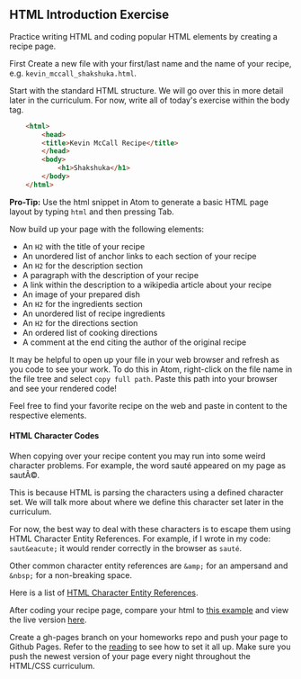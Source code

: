 ## HTML Introduction Exercise

Practice writing HTML and coding popular HTML elements by creating a recipe page.

First Create a new file with your first/last name and the name of your recipe, e.g. `kevin_mccall_shakshuka.html`.

Start with the standard HTML structure. We will go over this in more detail later in the curriculum. For now, write all of today's exercise within the body tag.

```html
    <html>
        <head>
        <title>Kevin McCall Recipe</title>
        </head>
        <body>
            <h1>Shakshuka</h1>
        </body>
    </html>
```

**Pro-Tip:** Use the html snippet in Atom to generate a basic HTML page layout by typing `html` and then pressing Tab.

Now build up your page with the following elements:

* An `H2` with the title of your recipe
* An unordered list of anchor links to each section of your recipe
* An `H2` for the description section
* A paragraph with the description of your recipe
* A link within the description to a wikipedia article about your recipe
* An image of your prepared dish
* An `H2` for the ingredients section
* An unordered list of recipe ingredients
* An `H2` for the directions section
* An ordered list of cooking directions
* A comment at the end citing the author of the original recipe

It may be helpful to open up your file in your web browser and refresh as you code to see your work. To do this in Atom, right-click on the file name in the file tree and select `copy full path`.  Paste this path into your browser and see your rendered code!

Feel free to find your favorite recipe on the web and paste in content to the respective elements.

#### HTML Character Codes

When copying over your recipe content you may run into some weird character problems. For example, the word sauté appeared on my page as sautÃ©.

This is because HTML is parsing the characters using a defined character set. We will talk more about where we define this character set later in the curriculum.

For now, the best way to deal with these characters is to escape them using HTML Character Entity References. For example, if I wrote in my code: `saut&eacute;` it would render correctly in the browser as `sauté`.

Other common character entity references are `&amp;` for an ampersand and `&nbsp;` for a non-breaking space.

Here is a list of [HTML Character Entity References](https://dev.w3.org/html5/html-author/charref).

After coding your recipe page, compare your html to [this example](intro_example_recipe.html) and view the live version [here](http://appacademy.github.io/curriculum/intro_example_recipe.html).

Create a gh-pages branch on your homeworks repo and push your page to Github Pages. Refer to the [reading][gh-pages] to see how to set it all up. Make sure you push the newest version of your page every night throughout the HTML/CSS curriculum.

[gh-pages]: https://github.com/appacademy/curriculum/blob/master/javascript/readings/github_pages.md
